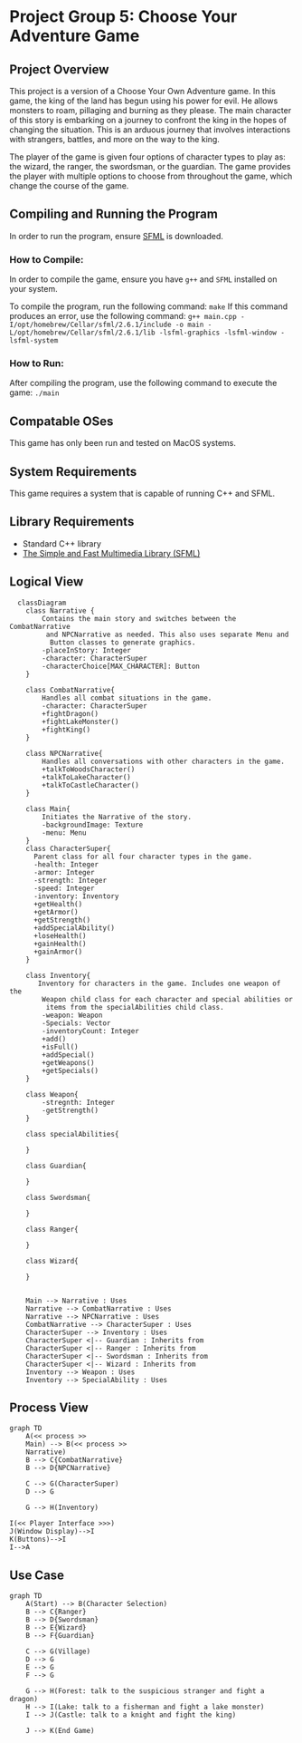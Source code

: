 # Project Group 5: Choose Your Adventure Game

## Project Overview
This project is a version of a Choose Your Own Adventure game. In this game, the king of the land has begun using his power for evil. He allows monsters to roam, pillaging and burning as they please. The main character of this story is embarking on a journey to confront the king in the hopes of changing the situation. This is an arduous journey that involves interactions with strangers, battles, and more on the way to the king.

The player of the game is given four options of character types to play as: the wizard, the ranger, the swordsman, or the guardian. The game provides the player with multiple options to choose from throughout the game, which change the course of the game. 

## Compiling and Running the Program

In order to run the program, ensure [SFML](https://www.sfml-dev.org/download.php) is downloaded.

### How to Compile:
In order to compile the game, ensure you have `g++` and `SFML` installed on your system.

To compile the program, run the following command:
`make`
If this command produces an error, use the following command:
 `g++ main.cpp -I/opt/homebrew/Cellar/sfml/2.6.1/include -o main -L/opt/homebrew/Cellar/sfml/2.6.1/lib -lsfml-graphics -lsfml-window -lsfml-system`

### How to Run:
After compiling the program, use the following command to execute the game:
`./main`

## Compatable OSes
This game has only been run and tested on MacOS systems.

## System Requirements
This game requires a system that is capable of running C++ and SFML.

## Library Requirements
* Standard C++ library
* [The Simple and Fast Multimedia Library (SFML)](https://www.sfml-dev.org/index.php)

## Logical View

```mermaid
  classDiagram
    class Narrative {
        Contains the main story and switches between the CombatNarrative
         and NPCNarrative as needed. This also uses separate Menu and
          Button classes to generate graphics.
        -placeInStory: Integer
        -character: CharacterSuper
        -characterChoice[MAX_CHARACTER]: Button
    }

    class CombatNarrative{
        Handles all combat situations in the game.
        -character: CharacterSuper
        +fightDragon()
        +fightLakeMonster()
        +fightKing()
    }

    class NPCNarrative{
        Handles all conversations with other characters in the game.
        +talkToWoodsCharacter()
        +talkToLakeCharacter()
        +talkToCastleCharacter()
    }

    class Main{
        Initiates the Narrative of the story.
        -backgroundImage: Texture
        -menu: Menu
    }
    class CharacterSuper{
      Parent class for all four character types in the game.
      -health: Integer
      -armor: Integer
      -strength: Integer
      -speed: Integer
      -inventory: Inventory
      +getHealth()
      +getArmor()
      +getStrength()
      +addSpecialAbility()
      +loseHealth()
      +gainHealth()
      +gainArmor()
    }

    class Inventory{
       Inventory for characters in the game. Includes one weapon of the
        Weapon child class for each character and special abilities or
         items from the specialAbilities child class.
        -weapon: Weapon
        -Specials: Vector
        -inventoryCount: Integer
        +add()
        +isFull()
        +addSpecial()
        +getWeapons()
        +getSpecials()
    }

    class Weapon{
        -stregnth: Integer
        -getStrength()
    }

    class specialAbilities{

    }

    class Guardian{

    }

    class Swordsman{

    }

    class Ranger{

    }

    class Wizard{

    }


    Main --> Narrative : Uses
    Narrative --> CombatNarrative : Uses
    Narrative --> NPCNarrative : Uses
    CombatNarrative --> CharacterSuper : Uses
    CharacterSuper --> Inventory : Uses
    CharacterSuper <|-- Guardian : Inherits from
    CharacterSuper <|-- Ranger : Inherits from
    CharacterSuper <|-- Swordsman : Inherits from
    CharacterSuper <|-- Wizard : Inherits from
    Inventory --> Weapon : Uses
    Inventory --> SpecialAbility : Uses

```

## Process View

```mermaid
graph TD
    A(<< process >>
    Main) --> B(<< process >>
    Narrative)
    B --> C{CombatNarrative}
    B --> D{NPCNarrative}
    
    C --> G(CharacterSuper)
    D --> G
    
    G --> H(Inventory)

I(<< Player Interface >>>)
J(Window Display)-->I
K(Buttons)-->I
I-->A
```
## Use Case 

```mermaid
graph TD
    A(Start) --> B(Character Selection)
    B --> C{Ranger}
    B --> D{Swordsman}
    B --> E{Wizard}
    B --> F{Guardian}
    
    C --> G(Village)
    D --> G
    E --> G
    F --> G
    
    G --> H(Forest: talk to the suspicious stranger and fight a dragon)
    H --> I(Lake: talk to a fisherman and fight a lake monster)
    I --> J(Castle: talk to a knight and fight the king)
    
    J --> K(End Game)
```
